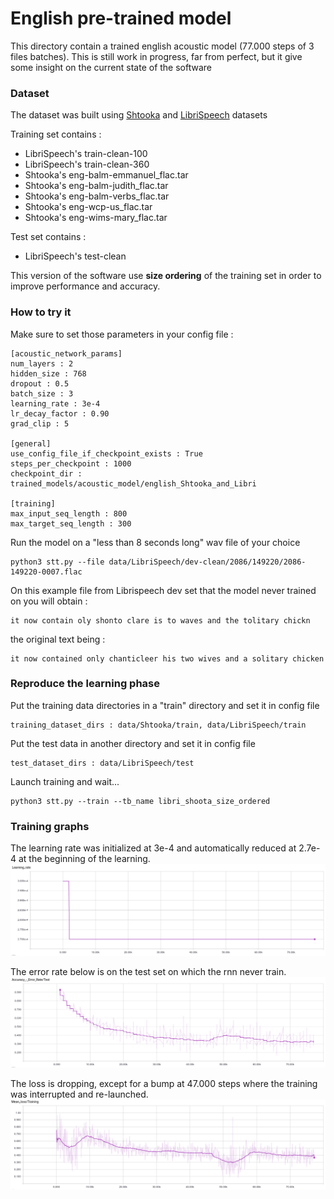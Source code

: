 # English pre-trained model

This directory contain a trained english acoustic model (77.000 steps of 3 files batches).
This is still work in progress, far from perfect, but it give some insight on the current state of the software

### Dataset

The dataset was built using [Shtooka](http://shtooka.net/) and [LibriSpeech](http://www.openslr.org/12/) datasets

Training set contains :
* LibriSpeech's train-clean-100
* LibriSpeech's train-clean-360
* Shtooka's eng-balm-emmanuel_flac.tar
* Shtooka's eng-balm-judith_flac.tar
* Shtooka's eng-balm-verbs_flac.tar
* Shtooka's eng-wcp-us_flac.tar
* Shtooka's eng-wims-mary_flac.tar

Test set contains :
* LibriSpeech's test-clean

This version of the software use **size ordering** of the training set in order to improve performance and accuracy. 

### How to try it
Make sure to set those parameters in your config file :

    [acoustic_network_params]
    num_layers : 2
    hidden_size : 768
    dropout : 0.5
    batch_size : 3
    learning_rate : 3e-4
    lr_decay_factor : 0.90
    grad_clip : 5
        
    [general]
    use_config_file_if_checkpoint_exists : True
    steps_per_checkpoint : 1000
    checkpoint_dir : trained_models/acoustic_model/english_Shtooka_and_Libri
        
    [training]
    max_input_seq_length : 800
    max_target_seq_length : 300


Run the model on a "less than 8 seconds long" wav file of your choice

    python3 stt.py --file data/LibriSpeech/dev-clean/2086/149220/2086-149220-0007.flac

On this example file from Librispeech dev set that the model never trained on you will obtain :

    it now contain oly shonto clare is to waves and the tolitary chickn

the original text being :

    it now contained only chanticleer his two wives and a solitary chicken

### Reproduce the learning phase
Put the training data directories in a "train" directory and set it in config file

    training_dataset_dirs : data/Shtooka/train, data/LibriSpeech/train

Put the test data in another directory and set it in config file

    test_dataset_dirs : data/LibriSpeech/test

Launch training and wait...

    python3 stt.py --train --tb_name libri_shoota_size_ordered


### Training graphs

The learning rate was initialized at 3e-4 and automatically reduced at 2.7e-4 at the beginning of the learning.
![Learning rate](learning_rate.png)


The error rate below is on the test set on which the rnn never train.
![Error rate on test set](error_rate_test.png)


The loss is dropping, except for a bump at 47.000 steps where the training was interrupted and re-launched.
![Loss](loss.png)

